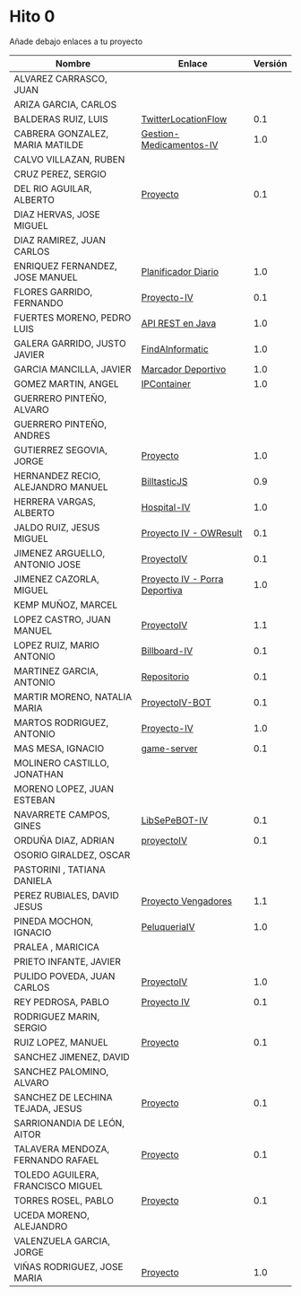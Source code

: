 # Hito 0

Añade debajo enlaces a tu proyecto

| Nombre                            | Enlace                                                                                     | Versión |
| --------------------------------- | ------------------------------------------------------------------------------------------ | ------- |
| ALVAREZ CARRASCO, JUAN            |                                                                                            |         |
| ARIZA GARCIA, CARLOS              |                                                                                            |         |
| BALDERAS RUIZ, LUIS               | [TwitterLocationFlow](https://github.com/luisbalru/TwitterLocationFlow)                    | 0.1     |
| CABRERA GONZALEZ, MARIA MATILDE   | [Gestion-Medicamentos-IV](https://github.com/mati3/Gestion-Medicamentos-IV)                | 1.0     |
| CALVO VILLAZAN, RUBEN             |                                                                                            |         |
| CRUZ PEREZ, SERGIO                |                                                                                            |         |
| DEL RIO AGUILAR, ALBERTO          | [Proyecto](https://github.com/berbus/proyectoIV)                                           | 0.1     |
| DIAZ HERVAS, JOSE MIGUEL          |                                                                                            |         |
| DIAZ RAMIREZ, JUAN CARLOS         |                                                                                            |         |
| ENRIQUEZ FERNANDEZ, JOSE MANUEL   | [Planificador Diario](https://github.com/jomaenfe/Planificador_diario-IV1819)              | 1.0     |
| FLORES GARRIDO, FERNANDO          | [Proyecto-IV](https://github.com/FFGFER/Proyecto-IV)                                       | 0.1     |
| FUERTES MORENO, PEDRO LUIS        | [API REST en Java](https://github.com/pedroluisfuertes/iv-proyecto)                        | 1.0     |
| GALERA GARRIDO, JUSTO JAVIER      | [FindAInformatic](https://github.com/JotaGalera/FindAInformatic)                           | 1.0     |
| GARCIA MANCILLA, JAVIER           | [Marcador Deportivo](https://github.com/JaviMancilla/MarcadorDeportivo_IV1819.git)         | 1.0     |
| GOMEZ MARTIN, ANGEL               | [IPContainer](https://github.com/harvestcore/IPContainer)                                  | 1.0     |
| GUERRERO PINTEÑO, ALVARO          |                                                                                            |         |
| GUERRERO PINTEÑO, ANDRES          |                                                                                            |         |
| GUTIERREZ SEGOVIA, JORGE          | [Proyecto](https://github.com/Saytes/BirthBot)                                             | 1.0     |
| HERNANDEZ RECIO, ALEJANDRO MANUEL | [BilltasticJS](https://github.com/alexhzr/BilltasticJS)                                    | 0.9     |
| HERRERA VARGAS, ALBERTO           | [Hospital-IV](https://github.com/alberturria/Hospital-IV)                                  | 1.0     |
| JALDO RUIZ, JESUS MIGUEL          | [Proyecto IV - OWResult](https://github.com/JmZero/Proyecto-IV)                            | 0.1     |
| JIMENEZ ARGUELLO, ANTONIO JOSE    | [ProyectoIV](https://github.com/antonioJ95/ProyectoIV)                                     | 0.1     |
| JIMENEZ CAZORLA, MIGUEL           | [Proyecto IV - Porra Deportiva](https://github.com/iMiguel10/Proyecto-IV-Porra-Deportiva-) | 1.0     |
| KEMP MUÑOZ, MARCEL                |                                                                                            |         |
| LOPEZ CASTRO, JUAN MANUEL         | [ProyectoIV](https://github.com/juanmaLC/ProyectoIV)                                       | 1.1     |
| LOPEZ RUIZ, MARIO ANTONIO         | [Billboard-IV](https://github.com/marioanloru/Billboard-IV)                                | 0.1     |
| MARTINEZ GARCIA, ANTONIO          | [Repositorio](https://github.com/antoniomg89/Project-Z)                                    | 0.1     |
| MARTIR MORENO, NATALIA MARIA      | [ProyectoIV-BOT](https://github.com/natalia2911/ProyectoIV-BOT)                            | 0.1     |
| MARTOS RODRIGUEZ, ANTONIO         | [Proyecto-IV](https://github.com/toniMR/Proyecto-IV)                                       | 1.0     |
| MAS MESA, IGNACIO                 | [game-server](https://github.com/cronos2/game-server)                                      | 0.1     |
| MOLINERO CASTILLO, JONATHAN       |                                                                                            |         |
| MORENO LOPEZ, JUAN ESTEBAN        |                                                                                            |         |
| NAVARRETE CAMPOS, GINES           | [LibSePeBOT-IV](https://github.com/GinesNC/LibSePeBOT-IV)                                  | 0.1     |
| ORDUÑA DIAZ, ADRIAN               | [proyectoIV](https://github.com/adriordi/proyectoIV)                                       | 0.1     |
| OSORIO GIRALDEZ, OSCAR            |                                                                                            |         |
| PASTORINI , TATIANA DANIELA       |                                                                                            |         |
| PEREZ RUBIALES, DAVID JESUS       | [Proyecto Vengadores](https://github.com/Davidj231996/Proyecto-Vengadores)                 | 1.1     |
| PINEDA MOCHON, IGNACIO            | [PeluqueriaIV](https://github.com/nachop97m/PeluqueriaIV)                                  | 1.0     |
| PRALEA , MARICICA                 |                                                                                            |         |
| PRIETO INFANTE, JAVIER            |                                                                                            |         |
| PULIDO POVEDA, JUAN CARLOS        | [ProyectoIV](https://github.com/jcpulido97/ProyectoIV)                                     | 1.0     |
| REY PEDROSA, PABLO                | [Proyecto IV](https://github.com/PFeynman/proyecto-iv)                                     | 0.1     |
| RODRIGUEZ MARIN, SERGIO           |                                                                                            |         |
| RUIZ LOPEZ, MANUEL                | [Proyecto](https://github.com/manoliot/tiempo-aemet-bot)                                   | 0.1     |
| SANCHEZ JIMENEZ, DAVID            |                                                                                            |         |
| SANCHEZ PALOMINO, ALVARO          |                                                                                            |         |
| SANCHEZ DE LECHINA TEJADA, JESUS  | [Proyecto](https://github.com/jojelupipa/Proyecto_IV)                                      | 0.1     |
| SARRIONANDIA DE LEÓN, AITOR       |                                                                                            |         |
| TALAVERA MENDOZA, FERNANDO RAFAEL | [Proyecto](https://github.com/Thejokeri/IV-18-19-Proyecto)                                 | 0.1     |
| TOLEDO AGUILERA, FRANCISCO MIGUEL |                                                                                            |         |
| TORRES ROSEL, PABLO               | [Proyecto](https://github.com/pablotr9/proyecto-IV)                                        | 0.1     |
| UCEDA MORENO, ALEJANDRO           |                                                                                            |         |
| VALENZUELA GARCIA, JORGE          |                                                                                            |         |
| VIÑAS RODRIGUEZ, JOSE MARIA       | [Proyecto](https://github.com/joseviro/ProyectoTPV)                                        | 1.0     |
